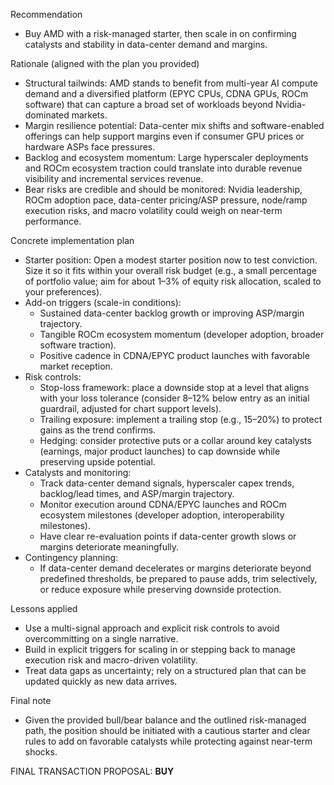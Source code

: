 Recommendation
- Buy AMD with a risk-managed starter, then scale in on confirming catalysts and stability in data-center demand and margins.

Rationale (aligned with the plan you provided)
- Structural tailwinds: AMD stands to benefit from multi-year AI compute demand and a diversified platform (EPYC CPUs, CDNA GPUs, ROCm software) that can capture a broad set of workloads beyond Nvidia-dominated markets.
- Margin resilience potential: Data-center mix shifts and software-enabled offerings can help support margins even if consumer GPU prices or hardware ASPs face pressures.
- Backlog and ecosystem momentum: Large hyperscaler deployments and ROCm ecosystem traction could translate into durable revenue visibility and incremental services revenue.
- Bear risks are credible and should be monitored: Nvidia leadership, ROCm adoption pace, data-center pricing/ASP pressure, node/ramp execution risks, and macro volatility could weigh on near-term performance.

Concrete implementation plan
- Starter position: Open a modest starter position now to test conviction. Size it so it fits within your overall risk budget (e.g., a small percentage of portfolio value; aim for about 1–3% of equity risk allocation, scaled to your preferences).
- Add-on triggers (scale-in conditions):
  - Sustained data-center backlog growth or improving ASP/margin trajectory.
  - Tangible ROCm ecosystem momentum (developer adoption, broader software traction).
  - Positive cadence in CDNA/EPYC product launches with favorable market reception.
- Risk controls:
  - Stop-loss framework: place a downside stop at a level that aligns with your loss tolerance (consider 8–12% below entry as an initial guardrail, adjusted for chart support levels).
  - Trailing exposure: implement a trailing stop (e.g., 15–20%) to protect gains as the trend confirms.
  - Hedging: consider protective puts or a collar around key catalysts (earnings, major product launches) to cap downside while preserving upside potential.
- Catalysts and monitoring:
  - Track data-center demand signals, hyperscaler capex trends, backlog/lead times, and ASP/margin trajectory.
  - Monitor execution around CDNA/EPYC launches and ROCm ecosystem milestones (developer adoption, interoperability milestones).
  - Have clear re-evaluation points if data-center growth slows or margins deteriorate meaningfully.
- Contingency planning:
  - If data-center demand decelerates or margins deteriorate beyond predefined thresholds, be prepared to pause adds, trim selectively, or reduce exposure while preserving downside protection.

Lessons applied
- Use a multi-signal approach and explicit risk controls to avoid overcommitting on a single narrative.
- Build in explicit triggers for scaling in or stepping back to manage execution risk and macro-driven volatility.
- Treat data gaps as uncertainty; rely on a structured plan that can be updated quickly as new data arrives.

Final note
- Given the provided bull/bear balance and the outlined risk-managed path, the position should be initiated with a cautious starter and clear rules to add on favorable catalysts while protecting against near-term shocks.

FINAL TRANSACTION PROPOSAL: **BUY**